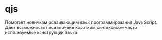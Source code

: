 # qjs
Помогает новичнам осваивающим язык программирования Java Script.
Дает возможность писать очень коротким синтаксисом часто используемые конструкции языка.
